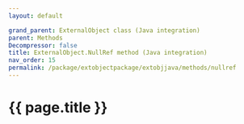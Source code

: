 ```yaml
---
layout: default

grand_parent: ExternalObject class (Java integration)
parent: Methods
Decompressor: false
title: ExternalObject.NullRef method (Java integration)
nav_order: 15
permalink: /package/extobjectpackage/extobjjava/methods/nullref
---
```

# {{ page.title }}
